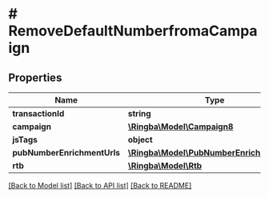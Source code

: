 # # RemoveDefaultNumberfromaCampaign

## Properties

Name | Type | Description | Notes
------------ | ------------- | ------------- | -------------
**transactionId** | **string** |  |
**campaign** | [**\Ringba\Model\Campaign8**](Campaign8.md) |  |
**jsTags** | **object** |  |
**pubNumberEnrichmentUrls** | [**\Ringba\Model\PubNumberEnrichmentUrls1**](PubNumberEnrichmentUrls1.md) |  |
**rtb** | [**\Ringba\Model\Rtb**](Rtb.md) |  |

[[Back to Model list]](../../README.md#models) [[Back to API list]](../../README.md#endpoints) [[Back to README]](../../README.md)

